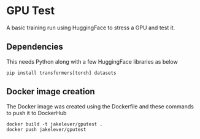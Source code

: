 # GPU Test

A basic training run using HuggingFace to stress a GPU and test it.

## Dependencies

This needs Python along with a few HuggingFace libraries as below

```
pip install transformers[torch] datasets
```

## Docker image creation

The Docker image was created using the Dockerfile and these commands to push it to DockerHub

```
docker build -t jakelever/gputest .
docker push jakelever/gputest
```
